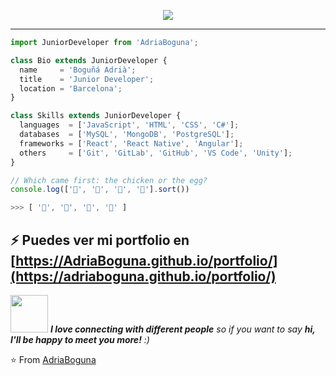 <p align="center">
  <img src="https://github.com/thompsonemerson/thompsonemerson/raw/master/cover-thompson.png" />
</p>

---

```js
import JuniorDeveloper from 'AdriaBoguna';

class Bio extends JuniorDeveloper {
  name     = 'Boguñá Adrià';
  title    = 'Junior Developer';
  location = 'Barcelona';
}

class Skills extends JuniorDeveloper {
  languages  = ['JavaScript', 'HTML', 'CSS', 'C#'];
  databases  = ['MySQL', 'MongoDB', 'PostgreSQL'];
  frameworks = ['React', 'React Native', 'Angular'];
  others     = ['Git', 'GitLab', 'GitHub', 'VS Code', 'Unity'];
}
```

```javascript
// Which came first: the chicken or the egg?
console.log(['🥚', '🐣', '🐥', '🐔'].sort())

>>> [ '🐔', '🐣', '🐥', '🥚' ]
```



⚡ Puedes ver mi portfolio en [https://AdriaBoguna.github.io/portfolio/](https://adriaboguna.github.io/portfolio/)
---
<img src="https://media.giphy.com/media/LnQjpWaON8nhr21vNW/giphy.gif" width="60"> <em><b>I love connecting with different people</b> so if you want to say <b>hi, I'll be happy to meet you more!</b> :)</em>

⭐️ From [AdriaBoguna](https://github.com/AdriaBoguna)
